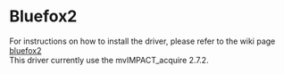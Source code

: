 # Bluefox2
For instructions on how to install the driver, please refer to the wiki page [bluefox2](https://github.com/gareth-cross/Galt/wiki/bluefox2)  
This driver currently use the mvIMPACT_acquire 2.7.2.
